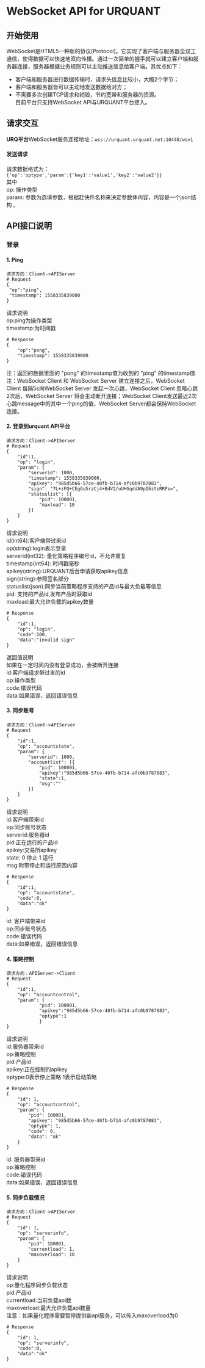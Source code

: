# WebSocket API for URQUANT
## 开始使用 
WebSocket是HTML5一种新的协议(Protocol)。它实现了客户端与服务器全双工通信，使得数据可以快速地双向传播。通过一次简单的握手就可以建立客户端和服务器连接，服务器根据业务规则可以主动推送信息给客户端。其优点如下：   
- 客户端和服务器进行数据传输时，请求头信息比较小，大概2个字节；   
- 客户端和服务器皆可以主动地发送数据给对方；   
- 不需要多次创建TCP请求和销毁，节约宽带和服务器的资源。  
目前平台只支持WebSocket API与URQUANT平台接入。
## 请求交互
**URQ平台**WebSocket服务连接地址：`wss://urquant.urquant.net:10440/wsv1`  
#### 发送请求    
请求数据格式为：  
`{'op':'optype','param':{'key1':'value1','key2':'value2'}} `  
其中  
op: 操作类型   
param: 参数为选填参数，根据赶快件名称来决定参数体内容，内容是一个json结构 。
    



## API接口说明  
### 登录 
#### 1. Ping
```
请求方向：Client->APIServer
# Request 
{
 "op":"ping",
 "timestamp": 1558335839000
}
```
请求说明   
op:ping为操作类型   
timestamp:为时间戳   

```
# Response
{
	"op":"pong",
	"timestamp": 1558335839000
}
```
注：返回的数据里面的 "pong" 的timestamp值为收到的 "ping" 的timestamp值  
注：WebSocket Client 和 WebSocket Server 建立连接之后，WebSocket Client 每隔5s向WebSocket Server 发起一次心跳，WebSocket Client 忽略心跳2次后，WebSocket Server 将会主动断开连接；WebSocket Client发送最近2次心跳message中的其中一个ping的值，WebSocket Server都会保持WebSocket连接。


#### 2. 登录到urquant API平台

```
请求方向：Client->APIServer   
# Request 
{
	"id":1,
	"op": "login",
	"param": {
		"serverid": 1000,
		"timestamp": 1558335839000,
		"apikey": "985d5b66-57ce-40fb-b714-afc0b9787083",
		"sign": "7L+zFQ+CEgGu5rzCj4+BdV2/uUHGqddA9pI6ztsRRPs=",
		"statuslist": [{
			"pid": 100001,
			"maxload": 10
		}]
	}
}
```
请求说明   
id(int64):客户端带过来id   
op(string):login表示登录   
serverid(int32):  量化策略程序编号id，不允许重复   
timestamp(int64): 时间戳毫秒   
apikey(string):URQUANT后台申请获取apikey信息   
sign(string):参照签名部分   
statuslist(json):同步当前策略程序支持的产品id与最大负载等信息   
	pid: 支持的产品id,发布产品时获取id   
	maxload:最大允许负载的apikey数量   
	
```
# Response
{
	"id":1,
	"op": "login",
	"code":100,
	"data":"invalid sign"
}
```

返回值说明	
如果在一定时间内没有登录成功，会被断开连接   
id:客户端请求带过来的id   
op:操作类型   
code:错误代码   
data:如果错误，返回错误信息   


#### 3. 同步账号
```
请求方向：Client->APIServer
# Request 
{
	"id":1,
	"op": "accountstate",
	"param": {
		"serverid": 1000,
		"accountlist": [{
			"pid": 100001,
			"apikey":"985d5b66-57ce-40fb-b714-afc0b9787083",
			"state":1,
			"msg":""
		}]
	}
}
```
请求说明   
id:客户端带来id   
op:同步账号状态   
serverid:服务器id   
pid:正在运行的产品id   
apikey:交易所apikey   
state: 0 停止  1 运行   
msg:附带停止和运行原因内容   

```
# Response
{
	"id":1,
	"op": "accountstate",
	"code":0,
	"data":"ok"
}
```
id: 客户端带来id   
op:同步账号状态   
code:错误代码   
data:如果错误，返回错误信息   


#### 4. 策略控制
```
请求方向：APIServer->Client
# Request 
{
	"id":1,
	"op": "accountcontrol",
	"param": {
			"pid": 100001,
			"apikey":"985d5b66-57ce-40fb-b714-afc0b9787083",
			"optype":1
			}
}
```

请求说明   
id:服务器带来id   
op:策略控制   
pid:产品id   
apikey:正在控制的apikey   
optype:0表示停止策略   1表示启动策略   


```
# Response
{
	"id": 1,
	"op": "accountcontrol",
	"param": {
		"pid": 100001,
		"apikey": "985d5b66-57ce-40fb-b714-afc0b9787083",
		"optype": 1,
		"code": 0,
		"data": "ok"
	}
}

```
id: 服务器带来id   
op:策略控制   
code:错误代码   
data:如果错误，返回错误信息   

#### 5. 同步负载情况
```
请求方向：Client->APIServer
# Request 
{
	"id": 1,
	"op": "serverinfo",
	"param": {
		"pid": 100001,
		"currentload": 1,
		"maxoverload": 10
	}
}
```

请求说明   
op:量化程序同步负载状态   
pid:产品id   
currentload:当前负载api数   
maxoverload:最大允许负载api数量   
注意：如果量化程序需要暂停提供新api服务，可以传入maxoverload为0   


```
# Response
{
	"id": 1,
	"op": "serverinfo",
	"code":0,
	"data":"ok"
}
```






